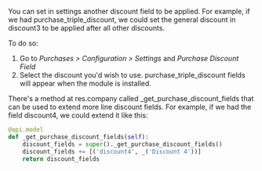 You can set in settings another discount field to be applied. For
example, if we had purchase_triple_discount, we could set the general
discount in discount3 to be applied after all other discounts.

To do so:

1.  Go to *Purchases \> Configuration \> Settings* and *Purchase
    Discount Field*
2.  Select the discount you'd wish to use. purchase_triple_discount
    fields will appear when the module is installed.

There's a method at res.company called \_get_purchase_discount_fields
that can be used to extend more line discount fields. For example, if we
had the field discount4, we could extend it like this:

``` python
@api.model
def _get_purchase_discount_fields(self):
    discount_fields = super()._get_purchase_discount_fields()
    discount_fields += [('discount4', _('Discount 4'))]
    return discount_fields
```
